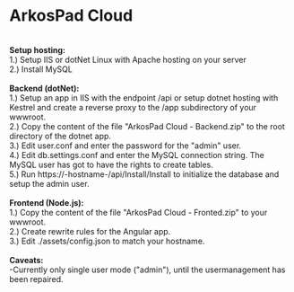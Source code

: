 # ArkosPad Cloud
<br>
<b>Setup hosting:</b><br>
1.) Setup IIS or dotNet Linux with Apache hosting on your server<br>
2.) Install MySQL<br>
<br>
<b>Backend (dotNet):</b><br>
1.) Setup an app in IIS with the endpoint /api or setup dotnet hosting with Kestrel and create a reverse proxy to the /app subdirectory of your wwwroot.<br>
2.) Copy the content of the file "ArkosPad Cloud - Backend.zip" to the root directory of the dotnet app.<br>
3.) Edit user.conf and enter the password for the "admin" user.<br>
4.) Edit db.settings.conf and enter the MySQL connection string. The MySQL user has got to have the rights to create tables.<br>
5.) Run https://-hostname-/api/Install/Install to initialize the database and setup the admin user.<br>
<br>
<b>Frontend (Node.js):</b><br>
1.) Copy the content of the file "ArkosPad Cloud - Fronted.zip" to your wwwroot.<br>
2.) Create rewrite rules for the Angular app.<br>
3.) Edit ./assets/config.json to match your hostname.
<br><br>
<b>Caveats:</b><br>
-Currently only single user mode ("admin"), until the usermanagement has been repaired.
